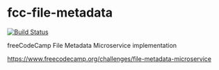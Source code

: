 # fcc-file-metadata

[![Build Status](https://semaphoreci.com/api/v1/thejaywhy/fcc-file-metadata/branches/master/badge.svg)](https://semaphoreci.com/thejaywhy/fcc-file-metadata)

freeCodeCamp File Metadata Microservice implementation

https://www.freecodecamp.org/challenges/file-metadata-microservice
